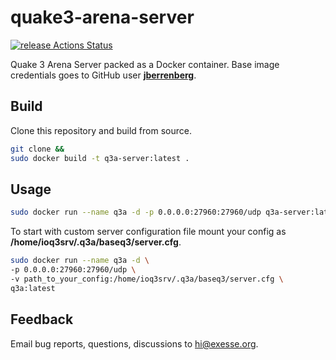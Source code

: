 # quake3-arena-server
[![release Actions Status](https://github.com/exesse/quake3-arena-server/workflows/release/badge.svg)](https://github.com/exesse/quake3-arena-server/actions)

Quake 3 Arena Server packed as a Docker container.
Base image credentials goes to GitHub user **[jberrenberg](https://github.com/jberrenberg)**.

## Build

Clone this repository and build from source.
```bash
git clone &&
sudo docker build -t q3a-server:latest .
```

## Usage

```bash
sudo docker run --name q3a -d -p 0.0.0.0:27960:27960/udp q3a-server:latest
```

To start with custom server configuration file mount your config as **/home/ioq3srv/.q3a/baseq3/server.cfg**.

```bash
sudo docker run --name q3a -d \
-p 0.0.0.0:27960:27960/udp \
-v path_to_your_config:/home/ioq3srv/.q3a/baseq3/server.cfg \
q3a:latest
```

## Feedback
Email bug reports, questions, discussions to [hi@exesse.org](mailto:hi@exesse.org).